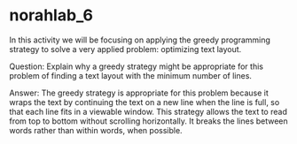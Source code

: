 # norahlab_6
In this activity we will be focusing on applying the greedy programming strategy to solve a very applied problem: optimizing text layout.

Question:
 Explain why a greedy strategy might be appropriate for this problem of finding a text layout with the minimum number of lines.
 
Answer:
 The greedy strategy is appropriate for this problem because it wraps the text by continuing the text on a new line when the line is full, so that each line fits in a viewable window. This strategy allows the text to read from top to bottom without scrolling horizontally. It breaks the lines between words rather than within words, when possible. 
 
